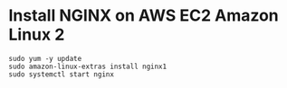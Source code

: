 # Install NGINX on AWS EC2 Amazon Linux 2

```
sudo yum -y update
sudo amazon-linux-extras install nginx1
sudo systemctl start nginx
```


